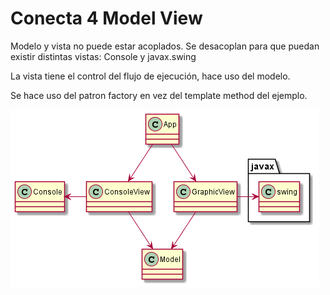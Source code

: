 # Conecta 4 Model View 

Modelo y vista no puede estar acoplados. Se desacoplan para que puedan existir distintas vistas: Console y javax.swing

La vista tiene el control del flujo de ejecución, hace uso del modelo.

Se hace uso del patron factory en vez del template method del ejemplo. 

![Modelo Vista](doc/model.view.png)